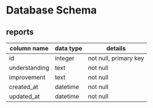 # Database Schema

## reports
column name   | data type | details
--------------|-----------|-----------------------
id            | integer   | not null, primary key
understanding | text      | not null
improvement   | text      | not null
created_at    | datetime  | not null
updated_at    | datetime  | not null
